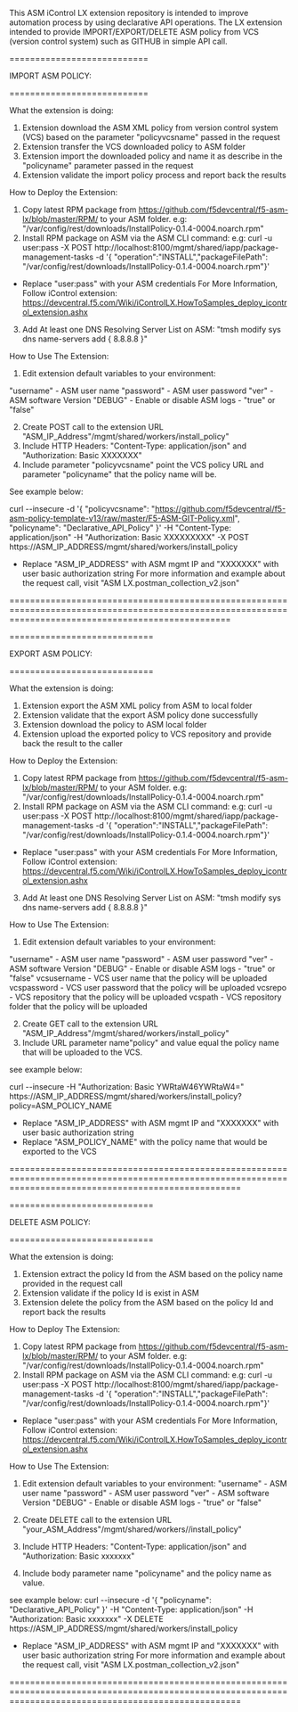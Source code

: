 This ASM iControl LX extension repository is intended to improve automation process by using declarative API operations.
The LX extension intended to provide IMPORT/EXPORT/DELETE ASM policy from VCS (version control system) such as GITHUB in simple API call.

===========================

IMPORT ASM POLICY:

===========================

What the extension is doing:
1. Extension download the ASM XML policy from version control system (VCS) based on the parameter "policyvcsname" passed in the request
2. Extension transfer the VCS downloaded policy to ASM folder
3. Extension import the downloaded policy and name it as describe in the "policyname" parameter passed in the request
4. Extension validate the import policy process and report back the results

How to Deploy the Extension:
1. Copy latest RPM package from https://github.com/f5devcentral/f5-asm-lx/blob/master/RPM/ to your ASM folder.
e.g: "/var/config/rest/downloads/InstallPolicy-0.1.4-0004.noarch.rpm"
2. Install RPM package on ASM via the ASM CLI command:
e.g: curl -u user:pass -X POST http://localhost:8100/mgmt/shared/iapp/package-management-tasks -d '{ "operation":"INSTALL","packageFilePath": "/var/config/rest/downloads/InstallPolicy-0.1.4-0004.noarch.rpm"}'

- Replace "user:pass" with your ASM credentials
For More Information, Follow iControl extension: https://devcentral.f5.com/Wiki/iControlLX.HowToSamples_deploy_icontrol_extension.ashx   

3. Add At least one DNS Resolving Server List on ASM: "tmsh modify sys dns name-servers add { 8.8.8.8 }"


How to Use The Extension:
1. Edit extension default  variables to your environment:

"username" - ASM user name
"password" - ASM user password
"ver" - ASM software Version
"DEBUG" - Enable or disable ASM logs - "true"  or "false"

2. Create POST call to the extension URL "ASM_IP_Address"/mgmt/shared/workers/install_policy"
3. Include HTTP Headers: "Content-Type: application/json" and "Authorization: Basic XXXXXXX"
4. Include parameter "policyvcsname" point the VCS policy URL and parameter "policyname" that the policy name will be.

See example below:

curl --insecure -d '{ "policyvcsname": "https://github.com/f5devcentral/f5-asm-policy-template-v13/raw/master/F5-ASM-GIT-Policy.xml", "policyname": "Declarative_API_Policy" }' -H "Content-Type: application/json" -H "Authorization: Basic XXXXXXXXX" -X POST https://ASM_IP_ADDRESS/mgmt/shared/workers/install_policy

- Replace "ASM_IP_ADDRESS" with ASM mgmt IP and "XXXXXXX" with user basic authorization string
For more information and example about the request call, visit "ASM LX.postman_collection_v2.json"

=======================================================================================================================================================

============================

EXPORT ASM POLICY:

============================

What the extension is doing:
1. Extension export the ASM XML policy from ASM to local folder
2. Extension validate that the export ASM policy done successfully
3. Extension download the policy to ASM local folder
3. Extension upload the exported policy to VCS repository and provide back the result to the caller  


How to Deploy the Extension:
1. Copy latest RPM package from https://github.com/f5devcentral/f5-asm-lx/blob/master/RPM/ to your ASM folder.
e.g: "/var/config/rest/downloads/InstallPolicy-0.1.4-0004.noarch.rpm"
2. Install RPM package on ASM via the ASM CLI command:
e.g: curl -u user:pass -X POST http://localhost:8100/mgmt/shared/iapp/package-management-tasks -d '{ "operation":"INSTALL","packageFilePath": "/var/config/rest/downloads/InstallPolicy-0.1.4-0004.noarch.rpm"}'

- Replace "user:pass" with your ASM credentials
For More Information, Follow iControl extension: https://devcentral.f5.com/Wiki/iControlLX.HowToSamples_deploy_icontrol_extension.ashx   

3. Add At least one DNS Resolving Server List on ASM: "tmsh modify sys dns name-servers add { 8.8.8.8 }"

How to Use The Extension:
1. Edit extension default  variables to your environment:

"username" - ASM user name
"password" - ASM user password
"ver" - ASM software Version
"DEBUG" - Enable or disable ASM logs - "true"  or "false"
vcsusername - VCS user name that the policy will be uploaded
vcspassword - VCS user password that the policy will be uploaded
vcsrepo - VCS repository that the policy will be uploaded
vcspath - VCS repository folder that the policy will be uploaded

2. Create GET call to the extension URL "ASM_IP_Address"/mgmt/shared/workers/install_policy"
4. Include URL parameter name"policy" and value equal the policy name that will be uploaded to the VCS.

see example below:

curl --insecure -H "Authorization: Basic YWRtaW46YWRtaW4=" https://ASM_IP_ADDRESS/mgmt/shared/workers/install_policy?policy=ASM_POLICY_NAME

- Replace "ASM_IP_ADDRESS" with ASM mgmt IP and "XXXXXXX" with user basic authorization string
- Replace "ASM_POLICY_NAME" with the policy name that would be exported to the VCS

=========================================================================================================================================================

============================

DELETE ASM POLICY:

============================

What the extension is doing:
1. Extension extract the policy Id from the ASM based on the policy name provided in the request call
2. Extension validate if the policy Id is exist in ASM
3. Extension delete the policy from the ASM based on the policy Id and report back the results

How to Deploy The Extension:
1. Copy latest RPM package from https://github.com/f5devcentral/f5-asm-lx/blob/master/RPM/ to your ASM folder.
e.g: "/var/config/rest/downloads/InstallPolicy-0.1.4-0004.noarch.rpm"
2. Install RPM package on ASM via the ASM CLI command:
e.g: curl -u user:pass -X POST http://localhost:8100/mgmt/shared/iapp/package-management-tasks -d '{ "operation":"INSTALL","packageFilePath": "/var/config/rest/downloads/InstallPolicy-0.1.4-0004.noarch.rpm"}'

- Replace "user:pass" with your ASM credentials
For More Information, Follow iControl extension: https://devcentral.f5.com/Wiki/iControlLX.HowToSamples_deploy_icontrol_extension.ashx

How to Use The Extension:
1. Edit extension default variables to your environment:
"username" - ASM user name
"password" - ASM user password
"ver" - ASM software Version
"DEBUG" - Enable or disable ASM logs - "true"  or "false"

2. Create DELETE call to the extension URL "your_ASM_Address"/mgmt/shared/workers//install_policy"
3. Include HTTP Headers: "Content-Type: application/json" and "Authorization: Basic xxxxxxx"
4. Include body parameter name "policyname" and the policy name as value.

see example below:
curl --insecure -d '{ "policyname": "Declarative_API_Policy" }' -H "Content-Type: application/json" -H "Authorization: Basic xxxxxxx" -X DELETE https://ASM_IP_ADDRESS/mgmt/shared/workers/install_policy

- Replace "ASM_IP_ADDRESS" with ASM mgmt IP and "XXXXXXX" with user basic authorization string
For more information and example about the request call, visit "ASM LX.postman_collection_v2.json"

=========================================================================================================================================================
